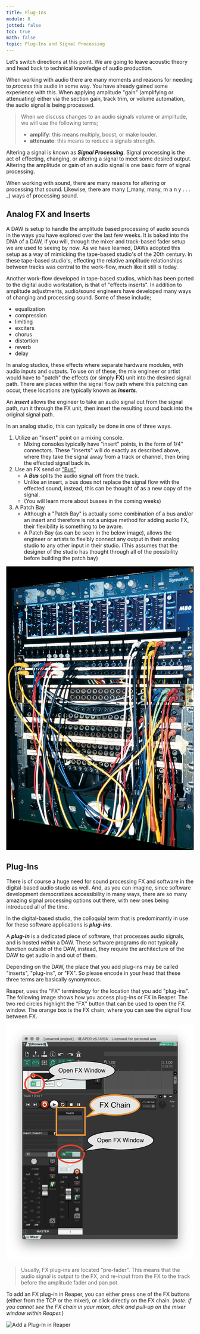 ```yaml
---
title: Plug-Ins
module: 8
jotted: false
toc: true
math: false
topic: Plug-Ins and Signal Processing
---
```


Let's switch directions at this point. We are going to leave acoustic theory and head back to technical knowledge of audio production.

When working with audio there are many moments and reasons for needing to _process_ this audio in some way. You have already gained some experience with this. When applying amplitude "gain" (amplifying or attenuating) either via the section gain, track trim, or volume automation, the audio signal is being processed.

> When we discuss changes to an audio signals volume or amplitude, we will use the following terms;
>
> - **amplify**: this means multiply, boost, or make louder.
> - **attenuate**: this means to reduce a signals strength.

Altering a signal is known as **_Signal Processing_**. Signal processing is the act of effecting, changing, or altering a signal to meet some desired output. Altering the amplitude or gain of an audio signal is one basic form of signal processing.

When working with sound, there are many reasons for altering or processing that sound. Likewise, there are many (_many, many, m a n y . . . _) ways of processing sound.

## Analog FX and Inserts

A DAW is setup to handle the amplitude based processing of audio sounds in the ways you have explored over the last few weeks. It is baked into the DNA of a DAW, if you will, through the mixer and track-based fader setup we are used to seeing by now. As we have learned, DAWs adopted this setup as a way of mimicking the tape-based studio's of the 20th century. In these tape-based studio's, effecting the relative amplitude relationships between tracks was central to the work-flow, much like it still is today.

Another work-flow developed in tape-based studios, which has been ported to the digital audio workstation, is that of "effects inserts". In addition to amplitude adjustments, audio/sound engineers have developed many ways of changing and processing sound. Some of these include;

- equalization
- compression
- limiting
- exciters
- chorus
- distortion
- reverb
- delay

In analog studios, these effects where separate hardware modules, with audio inputs and outputs. To use on of these, the mix engineer or artist would have to "patch" the effects (or simply **FX**) unit into the desired signal path. There are places within the signal flow path where this patching can occur, these locations are typically known as **_inserts_**.

An **_insert_** allows the engineer to take an audio signal out from the signal path, run it through the FX unit, then insert the resulting sound back into the original signal path.

In an analog studio, this can typically be done in one of three ways.

1. Utilize an "insert" point on a mixing console.
   - Mixing consoles typically have "insert" points, in the form of 1/4" connectors. These "inserts" will do exactly as described above, where they take the signal away from a track or channel, then bring the effected signal back in.
2. Use an FX send or ["Bus"](https://en.wikipedia.org/wiki/Audio_bus)
   - A **_Bus_** splits the audio signal off from the track.
   - Unlike an insert, a bus does not replace the signal flow with the effected sound, instead, this can be thought of as a new copy of the signal.
   - (You will learn more about busses in the coming weeks)
3. A Patch Bay
   - Although a "Patch Bay" is actually some combination of a bus and/or an insert and therefore is not a unique method for adding audio FX, their flexibility is something to be aware.
   - A Patch Bay (as can be seen in the below image), allows the engineer or artists to flexibly connect any output in their analog studio to any other input in their studio. (This assumes that the designer of the studio has thought through all of the possibility before building the patch bay)

![Image demonstrating an audio patch bay](../imgs/wires-n-stuff_display_hires.jpg "Image demonstrating an audio patch bay")

## Plug-Ins

There is of course a huge need for sound processing FX and software in the digital-based audio studio as well. And, as you can imagine, since software development democratizes accessibility in many ways, there are so many amazing signal processing options out there, with new ones being introduced all of the time.

In the digital-based studio, the colloquial term that is predominantly in use for these software applications is **_plug-ins_**.

A **_plug-in_** is a dedicated piece of software, that processes audio signals, and is hosted _within_ a DAW. These software programs do not typically function outside of the DAW, instead, they require the architecture of the DAW to get audio in and out of them.

Depending on the DAW, the place that you add plug-ins may be called "inserts", "plug-ins", or "FX". So please encode in your head that these three terms are basically synonymous.

Reaper, uses the "FX" terminology for the location that you add "plug-ins". The following image shows how you access plug-ins or FX in Reaper. The two red circles highlight the "FX" button that can be used to open the FX window. The orange box is the FX chain, where you can see the signal flow between FX.

![Image demonstrating the location of FX slots and window in Reaper](../imgs/fx-in-reaper.png "Image demonstrating the location of FX slots and window in Reaper")

> Usually, FX plug-ins are located "pre-fader". This means that the audio signal is output to the FX, and re-input from the FX to the track before the amplitude fader and pan pot.

To add an FX plug-in in Reaper, you can either press one of the FX buttons (either from the TCP or the mixer), or click directly on the FX chain. (_note: if you cannot see the FX chain in your mixer, click and pull-up on the mixer window within Reaper._)

![Add a Plug-In in Reaper](../imgs/add-fx.gif "Add a Plug-In in Reaper")
